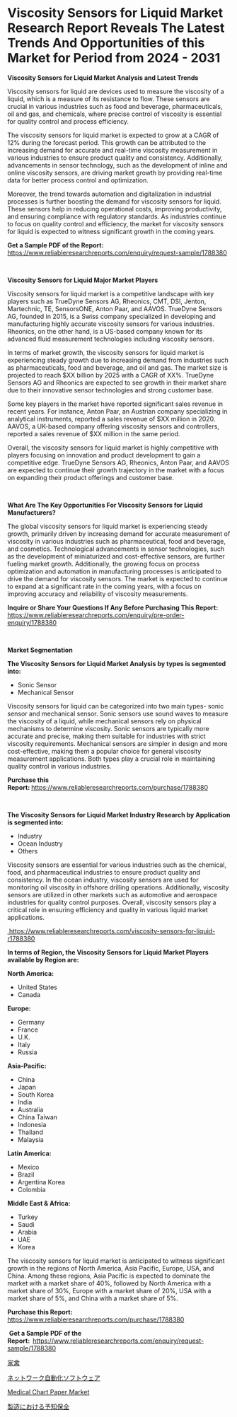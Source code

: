 <p><h1>Viscosity Sensors for Liquid Market Research Report Reveals The Latest Trends And Opportunities of this Market for Period from 2024 - 2031</h1></p><p><strong>Viscosity Sensors for Liquid Market Analysis and Latest Trends</strong></p>
<p><p>Viscosity sensors for liquid are devices used to measure the viscosity of a liquid, which is a measure of its resistance to flow. These sensors are crucial in various industries such as food and beverage, pharmaceuticals, oil and gas, and chemicals, where precise control of viscosity is essential for quality control and process efficiency.</p><p>The viscosity sensors for liquid market is expected to grow at a CAGR of 12% during the forecast period. This growth can be attributed to the increasing demand for accurate and real-time viscosity measurement in various industries to ensure product quality and consistency. Additionally, advancements in sensor technology, such as the development of inline and online viscosity sensors, are driving market growth by providing real-time data for better process control and optimization.</p><p>Moreover, the trend towards automation and digitalization in industrial processes is further boosting the demand for viscosity sensors for liquid. These sensors help in reducing operational costs, improving productivity, and ensuring compliance with regulatory standards. As industries continue to focus on quality control and efficiency, the market for viscosity sensors for liquid is expected to witness significant growth in the coming years.</p></p>
<p><strong>Get a Sample PDF of the Report:&nbsp;</strong> <a href="https://www.reliableresearchreports.com/enquiry/request-sample/1788380">https://www.reliableresearchreports.com/enquiry/request-sample/1788380</a></p>
<p>&nbsp;</p>
<p><strong>Viscosity Sensors for Liquid Major Market Players</strong></p>
<p><p>Viscosity sensors for liquid market is a competitive landscape with key players such as TrueDyne Sensors AG, Rheonics, CMT, DSI, Jenton, Martechnic, TE, SensorsONE, Anton Paar, and AAVOS. TrueDyne Sensors AG, founded in 2015, is a Swiss company specialized in developing and manufacturing highly accurate viscosity sensors for various industries. Rheonics, on the other hand, is a US-based company known for its advanced fluid measurement technologies including viscosity sensors.</p><p>In terms of market growth, the viscosity sensors for liquid market is experiencing steady growth due to increasing demand from industries such as pharmaceuticals, food and beverage, and oil and gas. The market size is projected to reach $XX billion by 2025 with a CAGR of XX%. TrueDyne Sensors AG and Rheonics are expected to see growth in their market share due to their innovative sensor technologies and strong customer base.</p><p>Some key players in the market have reported significant sales revenue in recent years. For instance, Anton Paar, an Austrian company specializing in analytical instruments, reported a sales revenue of $XX million in 2020. AAVOS, a UK-based company offering viscosity sensors and controllers, reported a sales revenue of $XX million in the same period.</p><p>Overall, the viscosity sensors for liquid market is highly competitive with players focusing on innovation and product development to gain a competitive edge. TrueDyne Sensors AG, Rheonics, Anton Paar, and AAVOS are expected to continue their growth trajectory in the market with a focus on expanding their product offerings and customer base.</p></p>
<p>&nbsp;</p>
<p><strong>What Are The Key Opportunities For Viscosity Sensors for Liquid Manufacturers?</strong></p>
<p><p>The global viscosity sensors for liquid market is experiencing steady growth, primarily driven by increasing demand for accurate measurement of viscosity in various industries such as pharmaceutical, food and beverage, and cosmetics. Technological advancements in sensor technologies, such as the development of miniaturized and cost-effective sensors, are further fueling market growth. Additionally, the growing focus on process optimization and automation in manufacturing processes is anticipated to drive the demand for viscosity sensors. The market is expected to continue to expand at a significant rate in the coming years, with a focus on improving accuracy and reliability of viscosity measurements.</p></p>
<p><strong>Inquire or Share Your Questions If Any Before Purchasing This Report:</strong> <a href="https://www.reliableresearchreports.com/enquiry/pre-order-enquiry/1788380">https://www.reliableresearchreports.com/enquiry/pre-order-enquiry/1788380</a></p>
<p>&nbsp;</p>
<p><strong>Market Segmentation</strong></p>
<p><strong>The Viscosity Sensors for Liquid Market Analysis by types is segmented into:</strong></p>
<p><ul><li>Sonic Sensor</li><li>Mechanical Sensor</li></ul></p>
<p><p>Viscosity sensors for liquid can be categorized into two main types- sonic sensor and mechanical sensor. Sonic sensors use sound waves to measure the viscosity of a liquid, while mechanical sensors rely on physical mechanisms to determine viscosity. Sonic sensors are typically more accurate and precise, making them suitable for industries with strict viscosity requirements. Mechanical sensors are simpler in design and more cost-effective, making them a popular choice for general viscosity measurement applications. Both types play a crucial role in maintaining quality control in various industries.</p></p>
<p><strong>Purchase this Report:&nbsp;</strong><a href="https://www.reliableresearchreports.com/purchase/1788380">https://www.reliableresearchreports.com/purchase/1788380</a></p>
<p>&nbsp;</p>
<p><strong>The Viscosity Sensors for Liquid Market Industry Research by Application is segmented into:</strong></p>
<p><ul><li>Industry</li><li>Ocean Industry</li><li>Others</li></ul></p>
<p><p>Viscosity sensors are essential for various industries such as the chemical, food, and pharmaceutical industries to ensure product quality and consistency. In the ocean industry, viscosity sensors are used for monitoring oil viscosity in offshore drilling operations. Additionally, viscosity sensors are utilized in other markets such as automotive and aerospace industries for quality control purposes. Overall, viscosity sensors play a critical role in ensuring efficiency and quality in various liquid market applications.</p></p>
<p><a href="https://www.reliableresearchreports.com/viscosity-sensors-for-liquid-r1788380">&nbsp;https://www.reliableresearchreports.com/viscosity-sensors-for-liquid-r1788380</a></p>
<p><strong>In terms of Region, the Viscosity Sensors for Liquid Market Players available by Region are:</strong></p>
<p>
    <p> <strong> North America: </strong>
        <ul>
            <li>United States</li>
            <li>Canada</li>
        </ul>
        </p> 
    <p> <strong> Europe: </strong>
        <ul>
            <li>Germany</li>
            <li>France</li>
            <li>U.K.</li>
            <li>Italy</li>
            <li>Russia</li>
        </ul>
        </p> 
    <p> <strong> Asia-Pacific: </strong>
        <ul>
            <li>China</li>
            <li>Japan</li>
            <li>South Korea</li>
            <li>India</li>
            <li>Australia</li>
            <li>China Taiwan</li>
            <li>Indonesia</li>
            <li>Thailand</li>
            <li>Malaysia</li>
        </ul>
        </p> 
    <p> <strong> Latin America: </strong>
        <ul>
            <li>Mexico</li>
            <li>Brazil</li>
            <li>Argentina Korea</li>
            <li>Colombia</li>
        </ul>
        </p> 
    <p> <strong> Middle East & Africa: </strong>
        <ul>
            <li>Turkey</li>
            <li>Saudi</li>
            <li>Arabia</li>
            <li>UAE</li>
            <li>Korea</li>
        </ul>
    </p>
    </p>
<p><p>The viscosity sensors for liquid market is anticipated to witness significant growth in the regions of North America, Asia Pacific, Europe, USA, and China. Among these regions, Asia Pacific is expected to dominate the market with a market share of 40%, followed by North America with a market share of 30%, Europe with a market share of 20%, USA with a market share of 5%, and China with a market share of 5%.</p></p>
<p><strong>Purchase this Report: </strong><a href="https://www.reliableresearchreports.com/purchase/1788380">https://www.reliableresearchreports.com/purchase/1788380</a></p>
<p>&nbsp;<strong>Get a Sample PDF of the Report:&nbsp;&nbsp;</strong><a href="https://www.reliableresearchreports.com/enquiry/request-sample/1788380">https://www.reliableresearchreports.com/enquiry/request-sample/1788380</a></p>
<p><strong></strong></p>
<p><p><a href="https://github.com/dzy793153605/Market-Research-Report-List-1/blob/main/456284540645.md">家禽</a></p><p><a href="https://medium.com/@brittanyvon2023/%E3%83%8D%E3%83%83%E3%83%88%E3%83%AF%E3%83%BC%E3%82%AF%E8%87%AA%E5%8B%95%E5%8C%96%E3%82%BD%E3%83%95%E3%83%88%E3%82%A6%E3%82%A7%E3%82%A2%E5%B8%82%E5%A0%B4%E3%81%AE%E8%A6%8F%E6%A8%A1%E3%81%AF-%E3%82%B0%E3%83%AD%E3%83%BC%E3%83%90%E3%83%AB%E7%94%A3%E6%A5%AD%E3%81%AB%E3%81%8A%E3%81%91%E3%82%8B%E6%9C%80%E9%81%A9%E3%81%AA%E3%83%9E%E3%83%BC%E3%82%B1%E3%83%86%E3%82%A3%E3%83%B3%E3%82%B0%E3%83%81%E3%83%A3%E3%83%B3%E3%83%8D%E3%83%AB%E3%82%92%E6%98%8E%E3%82%89%E3%81%8B%E3%81%AB%E3%81%97%E3%81%BE%E3%81%99-33b1ec8d7cce">ネットワーク自動化ソフトウェア</a></p><p><a href="https://medium.com/@basmakahin1451/medical-chart-paper-market-competitive-analysis-market-trends-and-forecast-to-2031-1ed3b2ae9c64">Medical Chart Paper Market</a></p><p><a href="https://github.com/EthanMorar2011/Market-Research-Report-List-1/blob/main/105693940648.md">製造における予知保全</a></p></p>